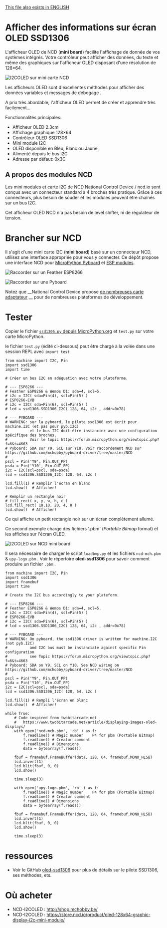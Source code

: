 [This file also exists in ENGLISH](readme_ENG.md)

# Afficher des informations sur écran OLED SSD1306

L'afficheur OLED de NCD (__mini board__) facilite l'affichage de donnée de vos systèmes intégrés. Votre contrôleur peut afficher des données, du texte et même des graphiques sur l'afficheur OLED disposant d'une résolution de 128×64.

![I2COLED sur mini carte NCD](docs/_static/ncd_i2coled.png)

Les afficheurs OLED sont d'excellentes méthodes pour afficher des données variables et messages de débogage .

A prix très abordable, l'afficheur OLED permet de créer et apprendre très facilement...

Fonctionnalités principales:
* Afficheur OLED 2.3cm
* Affichage graphique 128×64
* Contrôleur OLED SSD1306
* Mini module I2C
* OLED disponible en Bleu, Blanc ou Jaune
* Alimenté depuis le bus I2C
* Adresse par défaut: 0x3C

## A propos des modules NCD
Les mini modules et carte I2C de NCD National Control Device / ncd.io sont conçus avec un connecteur standard à 4 broches très pratique. Grâce à ces connecteurs, plus besoin de souder et les modules peuvent être chaînés sur un bus I2C.

Cet afficheur OLED NCD n'a pas besoin de level shifter, ni de régulateur de tension.

# Brancher sur NCD

Il s'agit d'une mini carte I2C (__mini board__) basé sur un connecteur NCD, utilisez une interface appropriée pour vous y connecter. Ce dépôt propose une interface NCD pour [MicroPython Pyboard](https://github.com/mchobby/pyboard-driver/blob/master/NCD/README.md) et [ESP modules](../NCD/readme.md).

![Raccorder sur un Feather ESP8266](../NCD/ncd_feather.png)

![Raccorder sur une Pyboard](docs/_static/ncd_oled_to_pyboard.jpg)

Notez que __National Control Device propose [de nombreuses carte adaptateur](https://store.ncd.io/shop/?fwp_product_type=adapters) __ pour de nombreuses plateformes de développement.

# Tester
Copier le fichier [`ssd1306.py` depuis MicroPython.org](https://raw.githubusercontent.com/micropython/micropython/master/drivers/display/ssd1306.py) et `test.py` sur votre carte MicroPython.

le fichier `test.py` (édité ci-dessous) peut être chargé à la volée dans une session REPL avec `import test`

```
from machine import I2C, Pin
import ssd1306
import time

# Créer un bus I2C en adéquation avec votre plateforme.

# --- ESP8266 ---
# Feather ESP8266 & Wemos D1: sda=4, scl=5.
# i2c = I2C( sda=Pin(4), scl=Pin(5) )
# ESP8266-EVB
# i2c = I2C( sda=Pin(6), scl=Pin(5) )
# lcd = ssd1306.SSD1306_I2C( 128, 64, i2c , addr=0x78)

# --- PYBOARD ---
# WARNING: sur la pyboard, le pilote ssd1306 est écrit pour machine.I2C (et pas pour pyb.I2C)
#          et le bus I2C doit être instancier avec une configuration spécifique des broches.
#          Voir le topic https://forum.micropython.org/viewtopic.php?f=6&t=4663
# Pyboard: SDA sur Y9, SCL sur Y10. Voir raccordement NCD sur https://github.com/mchobby/pyboard-driver/tree/master/NCD
#
pscl = Pin('Y9', Pin.OUT_PP)
psda = Pin('Y10', Pin.OUT_PP)
i2c = I2C(scl=pscl, sda=psda)
lcd = ssd1306.SSD1306_I2C( 128, 64, i2c )

lcd.fill(1) # Remplir l'écran en blanc
lcd.show()  # Afficher!

# Remplir un rectangle noir
# fill_rect( x, y, w, h, c )
lcd.fill_rect( 10,10, 20, 4, 0 )
lcd.show()  # Afficher!
```

Ce qui affiche un petit rectangle noir sur un écran complètement allumé.


Ce second exemple charge des fichiers '.pbm' (_Portable Bitmap_ format) et les affiches sur l'écran OLED.

![I2COLED sur NCD mini board](docs/_static/ncd-oled-diplay-image.jpg)

Il sera nécessaire de charger le script `loadbmp.py` et les fichiers `ncd-mch.pbm` & `upy-logo.pbm` . Voir le répertoire __oled-ssd1306__ pour savoir comment produire un fichier `.pbm` .

```
from machine import I2C, Pin
import ssd1306
import framebuf
import time

# Create the I2C bus accordingly to your plateform.

# --- ESP8266 ---
# Feather ESP8266 & Wemos D1: sda=4, scl=5.
# i2c = I2C( sda=Pin(4), scl=Pin(5) )
# ESP8266-EVB
# i2c = I2C( sda=Pin(6), scl=Pin(5) )
# lcd = ssd1306.SSD1306_I2C( 128, 64, i2c , addr=0x78)

# --- PYBOARD ---
# WARNING: On pyboard, the ssd1306 driver is written for machine.I2C (not pyb.I2C)
#          and I2C bus must be instanciate against specific Pin configuration
#          see Topic https://forum.micropython.org/viewtopic.php?f=6&t=4663
# Pyboard: SDA on Y9, SCL on Y10. See NCD wiring on https://github.com/mchobby/pyboard-driver/tree/master/NCD
#
pscl = Pin('Y9', Pin.OUT_PP)
psda = Pin('Y10', Pin.OUT_PP)
i2c = I2C(scl=pscl, sda=psda)
lcd = ssd1306.SSD1306_I2C( 128, 64, i2c )

lcd.fill(1) # Rempli l'écran en blanc
lcd.show()  # Afficher!

while True:
	# Code inspired from twobitarcade.net
	#   https://www.twobitarcade.net/article/displaying-images-oled-displays/
	with open('ncd-mch.pbm', 'rb' ) as f:
		f.readline() # Magic number    P4 for pbm (Portable Bitmap)
		f.readline() # Creator comment
		f.readline() # Dimensions
		data = bytearray(f.read())

	fbuf = framebuf.FrameBuffer(data, 128, 64, framebuf.MONO_HLSB)
	lcd.invert(1)
	lcd.blit(fbuf, 0, 0)
	lcd.show()

	time.sleep(3)

	with open('upy-logo.pbm', 'rb' ) as f:
		f.readline() # Magic number    P4 for pbm (Portable Bitmap)
		f.readline() # Creator comment
		f.readline() # Dimensions
		data = bytearray(f.read())

	fbuf = framebuf.FrameBuffer(data, 128, 64, framebuf.MONO_HLSB)
	lcd.invert(1)
	lcd.blit(fbuf, 0, 0)
	lcd.show()

	time.sleep(3)
```

# ressources
* Voir le GitHub [oled-ssd1306](https://github.com/mchobby/esp8266-upy/tree/master/oled-ssd1306) pour plus de détails sur le pilote SSD1306, ses méthodes, ets.

# Où acheter
* NCD-I2COLED : http://shop.mchobby.be/
* NCD-I2COLED : https://store.ncd.io/product/oled-128x64-graphic-display-i2c-mini-module/
